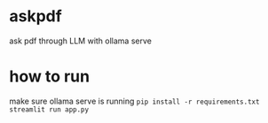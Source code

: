 # askpdf
ask pdf through LLM with ollama serve
# how to run 
make sure ollama serve is running
`pip install -r requirements.txt`
`streamlit run app.py`
